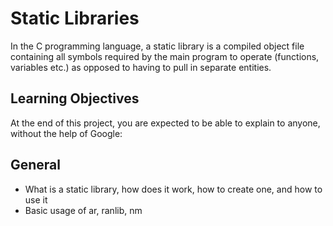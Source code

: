 <h1>Static Libraries</h1>
<p>In the C programming language, a static library is a compiled object file containing all symbols required by the main program to operate (functions, variables etc.) as opposed to having to pull in separate entities.</p>

<h2>Learning Objectives</h2>
<p>At the end of this project, you are expected to be able to explain to anyone, without the help of Google:</p>

<h2>General</h2>
<ul>
<li>What is a static library, how does it work, how to create one, and how to use it</li>
<li>Basic usage of ar, ranlib, nm</li>
